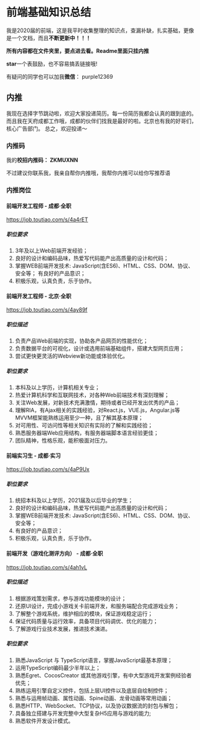 # 前端基础知识总结

我是2020届的前端，这是我平时收集整理的知识点，查漏补缺，扎实基础，更像是一个文档，而且**不断更新中！！！**

**所有内容都在文件夹里，要点进去看。Readme里面只挂内推**

**star**一个表鼓励，也不容易搞丢链接哦!

有疑问的同学也可以加我**微信**： purple12369

## 内推
我现在选择字节跳动啦，欢迎大家投递简历。每一份简历我都会认真的跟到底的。而且我在天府成都工作哦，成都的伙伴们找我是最好的啦。北京也有我的好哥们，核心广告部门。 总之，欢迎投递～

### 内推码
我的**校招内推码： ZKMUXNN**

不过建议你联系我，我亲自帮你内推哦，我帮你内推可以给你写推荐语

### 内推岗位
#### 前端开发工程师 - 成都·全职
https://job.toutiao.com/s/4a4rET
##### 职位要求
1. 3年及以上Web前端开发经验；
2. 良好的设计和编码品味，热爱写代码能产出高质量的设计和代码；
3. 掌握WEB前端开发技术: JavaScript(含ES6)、HTML、CSS、DOM、协议、安全等；
有良好的产品意识；
4. 积极乐观，认真负责，乐于协作。

#### 前端开发工程师 - 北京·全职
https://job.toutiao.com/s/4ay89f
##### 职位描述
1. 负责产品Web前端的实现，协助各产品网页的性能优化；
2. 负责数据平台的可视化，设计或选用前端基础组件，搭建大型网页应用；
3. 尝试更快更灵活的Webview新功能或体验优化。
##### 职位要求
1. 本科及以上学历，计算机相关专业；
2. 热爱计算机科学和互联网技术，对各种Web前端技术有深刻理解；
3. 关注Web发展，对新技术充满激情，期待或者已经开发出优秀的产品；
4. 理解RIA，有Ajax相关的实践经验，对React.js，VUE.js，Angular.js等MVVM框架能熟练运用至少一种，且了解其基本原理；
5. 对可用性、可访问性等相关知识有实际的了解和实践经验；
6. 熟悉服务器端Web应用结构，有服务器端脚本语言经验更佳；
7. 团队精神，性格乐观，能积极面对压力。

#### 前端实习生 - 成都·实习
https://job.toutiao.com/s/4aP9Ux
##### 职位要求
1. 统招本科及以上学历，2021届及以后毕业的学生；
2. 良好的设计和编码品味，热爱写代码能产出高质量的设计和代码；
3. 掌握WEB前端开发技术: JavaScript(含ES6)、HTML、CSS、DOM、协议、安全等；
4. 有良好的产品意识；
5. 积极乐观，认真负责，乐于协作。

#### 前端开发（游戏化测评方向） - 成都·全职
https://job.toutiao.com/s/4ah1vL
##### 职位描述
1. 根据游戏策划需求，参与游戏功能模块的设计；
2. 还原UI设计，完成小游戏关卡前端开发，和服务端配合完成游戏业务；
3. 了解整个游戏系统，维护相应的模块，保证游戏稳定运行；
4. 保证代码质量与运行效率，具备项目代码调优、优化的能力；
5. 了解游戏行业技术发展，推进技术演进。
##### 职位要求
1. 熟悉JavaScript 与 TypeScript语言，掌握JavaScript最基本原理；
2. 运用TypeScript编码最少半年以上；
3. 熟悉Egret、CocosCreator 或其他游戏引擎，有中大型游戏开发案例经验者优先；
4. 熟练运用引擎自定义控件，包括上层UI控件以及底层自绘制控件；
5. 熟悉与运用帧动画、属性动画、Spine动画、龙骨动画等常用动画；
6. 熟悉HTTP、WebSocket、TCP协议，以及协议数据流的封包与解包；
7. 具备独立搭建与开发完整中大型复杂H5应用与游戏的能力;
8. 熟悉软件开发设计模式。
